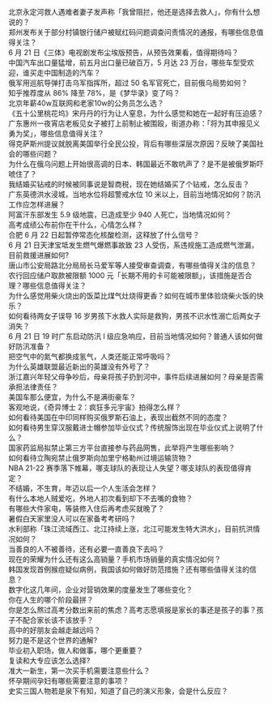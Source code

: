 北京永定河救人遇难者妻子发声称「我曾阻拦，他还是选择去救人」，你有什么想说的？  
郑州发布关于部分村镇银行储户被赋红码问题调查问责情况的通报，有哪些信息值得关注？  
6 月 21 日《三体》电视剧发布尘埃版预告，从预告效果看，值得期待吗？  
中国汽车出口量猛增，前五月出口量已破百万，5 月达 23 万台，哪些车型受欢迎，谁买走中国制造的汽车？  
俄军用巡航导弹打击乌军指挥所，超过 50 名军官死亡，目前俄乌局势如何？  
知乎推荐度从 86% 降至 78%，是《梦华录》变了吗？  
北京年薪40w互联网和老家10w的公务员怎么选？  
《五十公里桃花坞》宋丹丹的行为让人窒息，为什么感觉和她在一起好有压迫感？  
广东惠州一夜宵店老板见女子被打上前制止被围殴，街道办称：「将为其申报见义勇为奖」，哪些信息值得关注？  
得克萨斯州提议就脱离美国举行全民公投，背后有哪些深层次原因？反映了美国社会的哪些问题？  
为什么在俄乌问题上开始很高调的日本、韩国最近不敢吭声了？是不是被俄罗斯吓唬住了？  
我结婚买钻戒的时候被同事说是智商税，现在她结婚买了个钻戒，怎么反击？  
广东英德洪水浸城，当地水位将超警戒水位 10 米以上，目前当地情况如何？防汛工作应怎样进展？  
阿富汗东部发生 5.9 级地震，已造成至少 940 人死亡，当地情况如何？  
高考成绩公布前你在干什么，心情怎么样？  
合肥 6 月 22 日起暂停常态化核酸检测，这释放了什么信号？  
6 月 21 日天津宝坻发生燃气爆燃事故致 23 人受伤，系违规施工造成燃气泄漏，目前救援进展如何?  
唐山市公安局路北分局局长马爱军等人接受审查调查，有哪些值得关注的信息？  
农行回应储户取款被限额 1000 元「长期不用的卡可能被限额」，该措施是否合理？哪些信息值得关注？  
为什么感觉用柴火烧出的饭菜比煤气灶烧得更香？如何在城市里体验烧柴火饭的快乐？  
如何看待两女子误导 16 岁男孩下水救人实际是救狗，男孩不识水性溺亡后两女子消失？  
6 月 21 日 19 时广东启动防汛 Ⅰ 级应急响应，目前当地情况如何？普通人该如何做好防汛准备？  
把空气中的氮气都换成氢气，人类还能正常呼吸吗？  
为什么英雄联盟最近新出的英雄没有外号了？  
浙江嘉兴年轻父母争吵后，母亲将孩子扔到河中，事件后续进展如何？母亲是否需承担法律责任？  
美国车那么便宜，为什么不是满街豪车？  
客观地说，《奇异博士 2：疯狂多元宇宙》拍得怎么样？  
如何看待美国在中印同样购买俄罗斯石油上，表现出截然不同的态度？  
如何看待男生穿汉服戴进士帽参加毕业仪式？传统服饰出现在毕业仪式上说明了什么？  
国家药监局拟禁止第三方平台直接参与药品网售，此举将产生哪些影响？  
如何看待立陶宛禁止俄罗斯向加里宁格勒州过境运输货物？  
NBA 21-22 赛季落下帷幕，哪支球队的表现让人失望？哪支球队的表现值得肯定？  
不结婚，不生育，年迈以后一个人生活会怎样？  
有什么本地人贼爱吃，外地人初次看到却下不去嘴的食物？  
有哪些大件家电，等装修入住后再考虑买就晚了？  
暑假白天家里没人可以在家备考考研吗？  
水利部称「珠江流域西江、北江持续上涨，北江可能发生特大洪水」，目前抗洪情况如何？  
当善良的人不被善待，还有必要一直善良下去吗？  
现在的荣耀为什么还有这么高销量？手机市场销量的真实情况如何？  
韩国发现首例猴痘疑似病例，我国该如何做好防范措施？还有哪些值得关注的信息？  
数字化这几年间，企业对营销效果的度量发生了哪些变化？  
你在人生的哪个阶段最拼？  
你是怎么熬过高考分数出来前的焦虑？高考志愿填报是家长的事还是孩子的事？孩子不配合家长该不该放手？  
高中的好朋友会越走越远吗？  
努力是不是这个世界的通解?  
毕业初入职场，做人和做事，哪个更重要？  
复读和大专应该怎么选择?  
准大一新生，第一次买手机需要注意些什么？  
怀孕期间孕妇有哪些需要注意的事项？  
史实三国人物若是泉下有知，知道了自己的演义形象，会是什么反应？  
